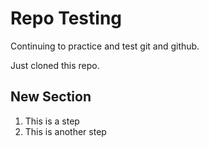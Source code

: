 # Repo Testing

Continuing to practice and test git and github.

Just cloned this repo.

## New Section

1. This is a step
2. This is another step